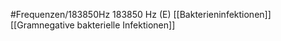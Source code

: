 #Frequenzen/183850Hz
183850 Hz (E)
[[Bakterieninfektionen]]
[[Gramnegative bakterielle Infektionen]]